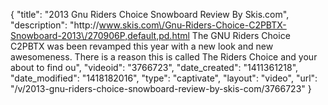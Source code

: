 {
    "title": "2013 Gnu Riders Choice Snowboard Review By Skis.com",
    "description": "http:\/\/www.skis.com\/Gnu-Riders-Choice-C2PBTX-Snowboard-2013\/270906P,default,pd.html  The GNU Riders Choice C2PBTX was been revamped this year with a new look and new awesomeness. There is a reason this is called The Riders Choice and your about to find ou",
    "videoid": "3766723",
    "date_created": "1411361218",
    "date_modified": "1418182016",
    "type": "captivate",
    "layout": "video",
    "url": "\/v\/2013-gnu-riders-choice-snowboard-review-by-skis-com\/3766723"
}